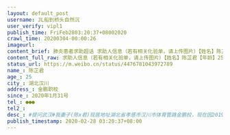 ```yaml
---
layout: default_post
username: JL船到桥头自然沉
user_verify: vipl1
publish_time: FriFeb2803:20:37+08002020
crawl_time: 20200304-00:00:26
imageurl: 
content_brief: 肺炎患者求助超话 求助人信息（若有相关化验单，请上传图片）【姓名】陈芷君【年龄】25【所在城市】湖北汉川【所在小区、社区】金鹏职校【患病时间】2020年1月31号【联系方式】●●●【其他紧急联系人】【病情描述】 #提问武汉#我妻子(陈x君)现居地址湖北省孝感市汉川市体育管路金鹏 ...全文
content_full_raw: 求助人信息（若有相关化验单，请上传图片）【姓名】陈芷君【年龄】25【所在城市】湖北汉川【所在小区、社区】金鹏职校【患病时间】2020年1月31号【联系方式】●●●【其他紧急联系人】【病情描述】#提问武汉#我妻子(陈x君)现居地址湖北省孝感市汉川市体育管路金鹏校，现在因2019年7月份切脾手术引发的肠系膜血栓，现在病情加重出现水肿伴随着强烈剧痛，现在出现肝昏迷情况比较危机，联系了武汉协和医院和武汉同济医院都没有开放病床，医生建议我们转三甲医院,我们想转到湖北省人民医院但是现在转过去需要核酸检测结果48小时以内的，但是医院现在没有试纸，检测出结果还需要两天，但问题是现在我们不能等时间就是生命现在她还年轻才25岁我希望她能活下去，多一份希望，希望汉川到武汉有一条绿色的救治通道.
status_url: https://m.weibo.cn/status/4476781043972789
name_: 陈芷君
age_: 25
city_: 湖北汉川
address_: 金鹏职校
since_: 2020年1月31号
tel_: ●●●
tel2_: 
desc_: #提问武汉#我妻子(陈x君)现居地址湖北省孝感市汉川市体育管路金鹏校，现在因2019年7月份切脾手术引发的肠系膜血栓，现在病情加重出现水肿伴随着强烈剧痛，现在出现肝昏迷情况比较危机，联系了武汉协和医院和武汉同济医院都没有开放病床，医生建议我们转三甲医院,我们想转到湖北省人民医院但是现在转过去需要核酸检测结果48小时以内的，但是医院现在没有试纸，检测出结果还需要两天，但问题是现在我们不能等时间就是生命现在她还年轻才25岁我希望她能活下去，多一份希望，希望汉川到武汉有一条绿色的救治通道.
publish_timestamp: 2020-02-28 03:20:37+08:00
---
```

